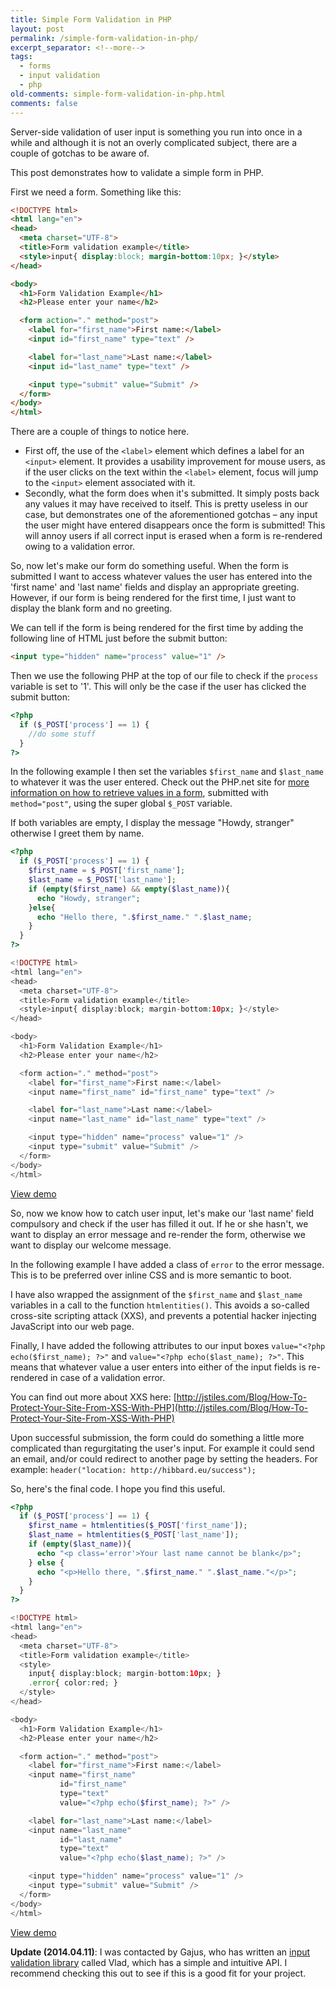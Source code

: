 ```yaml
---
title: Simple Form Validation in PHP
layout: post
permalink: /simple-form-validation-in-php/
excerpt_separator: <!--more-->
tags:
  - forms
  - input validation
  - php
old-comments: simple-form-validation-in-php.html
comments: false
---
```


Server-side validation of user input is something you run into once in a while and although it is not an overly complicated subject, there are a couple of gotchas to be aware of.

This post demonstrates how to validate a simple form in PHP.

<!--more-->

First we need a form. Something like this:

```html
<!DOCTYPE html>
<html lang="en">
<head>
  <meta charset="UTF-8">
  <title>Form validation example</title>
  <style>input{ display:block; margin-bottom:10px; }</style>
</head>

<body>
  <h1>Form Validation Example</h1>
  <h2>Please enter your name</h2>

  <form action="." method="post">
    <label for="first_name">First name:</label>
    <input id="first_name" type="text" />

    <label for="last_name">Last name:</label>
    <input id="last_name" type="text" />

    <input type="submit" value="Submit" />
  </form>
</body>
</html>
```

There are a couple of things to notice here.

- First off, the use of the `<label>` element which defines a label for an `<input>` element. It provides a usability improvement for mouse users, as if the user clicks on the text within the `<label>` element, focus will jump to the `<input>` element associated with it.
- Secondly, what the form does when it's submitted. It simply posts back any values it may have received to itself. This is pretty useless in our case, but demonstrates one of the aforementioned gotchas &#8211; any input the user might have entered disappears once the form is submitted! This will annoy users if all correct input is erased when a form is re-rendered owing to a validation error.

So, now let's make our form do something useful. When the form is submitted I want to access whatever values the user has entered into the 'first name' and 'last name' fields and display an appropriate greeting. However, if our form is being rendered for the first time, I just want to display the blank form and no greeting.

We can tell if the form is being rendered for the first time by adding the following line of HTML just before the submit button:

```html
<input type="hidden" name="process" value="1" />
```

Then we use the following PHP at the top of our file to check if the `process` variable is set to '1'. This will only be the case if the user has clicked the submit button:

```php
<?php
  if ($_POST['process'] == 1) {
    //do some stuff
  }
?>
```

In the following example I then set the variables `$first_name` and `$last_name` to whatever it was the user entered. Check out the PHP.net site for <a href="http://www.php.net/manual/en/reserved.variables.post.php" target="_blank">more information on how to retrieve values in a form</a>, submitted with `method="post"`, using the super global `$_POST` variable.

If both variables are empty, I display the message "Howdy, stranger" otherwise I greet them by name.

```php
<?php
  if ($_POST['process'] == 1) {
    $first_name = $_POST['first_name'];
    $last_name = $_POST['last_name'];
    if (empty($first_name) && empty($last_name)){
      echo "Howdy, stranger";
    }else{
      echo "Hello there, ".$first_name." ".$last_name;
    }
  }
?>

<!DOCTYPE html>
<html lang="en">
<head>
  <meta charset="UTF-8">
  <title>Form validation example</title>
  <style>input{ display:block; margin-bottom:10px; }</style>
</head>

<body>
  <h1>Form Validation Example</h1>
  <h2>Please enter your name</h2>

  <form action="." method="post">
    <label for="first_name">First name:</label>
    <input name="first_name" id="first_name" type="text" />

    <label for="last_name">Last name:</label>
    <input name="last_name" id="last_name" type="text" />

    <input type="hidden" name="process" value="1" />
    <input type="submit" value="Submit" />
  </form>
</body>
</html>
```

[View demo](https://hibbard.eu/demos/php-form-validation/1/ "Simple HTML form with basic PHP validation")

So, now we know how to catch user input, let's make our 'last name' field compulsory and check if the user has filled it out. If he or she hasn't, we want to display an error message and re-render the form, otherwise we want to display our welcome message.

In the following example I have added a class of `error` to the error message. This is to be preferred over inline CSS and is more semantic to boot.

I have also wrapped the assignment of the `$first_name` and `$last_name` variables in a call to the function `htmlentities()`. This avoids a so-called cross-site scripting attack (XXS), and prevents a potential hacker injecting JavaScript into our web page.

Finally, I have added the following attributes to our input boxes `value="<?php echo($first_name); ?>"` and `value="<?php echo($last_name); ?>"`. This means that whatever value a user enters into either of the input fields is re-rendered in case of a validation error.

You can find out more about XXS here: [http://jstiles.com/Blog/How-To-Protect-Your-Site-From-XSS-With-PHP](http://jstiles.com/Blog/How-To-Protect-Your-Site-From-XSS-With-PHP)

Upon successful submission, the form could do something a little more complicated than regurgitating the user's input. For example it could send an email, and/or could redirect to another page by setting the headers. For example: `header("location: http://hibbard.eu/success");`

So, here's the final code. I hope you find this useful.

```php
<?php
  if ($_POST['process'] == 1) {
    $first_name = htmlentities($_POST['first_name']);
    $last_name = htmlentities($_POST['last_name']);
    if (empty($last_name)){
      echo "<p class='error'>Your last name cannot be blank</p>";
    } else {
      echo "<p>Hello there, ".$first_name." ".$last_name."</p>";
    }
  }
?>

<!DOCTYPE html>
<html lang="en">
<head>
  <meta charset="UTF-8">
  <title>Form validation example</title>
  <style>
    input{ display:block; margin-bottom:10px; }
    .error{ color:red; }
  </style>
</head>

<body>
  <h1>Form Validation Example</h1>
  <h2>Please enter your name</h2>

  <form action="." method="post">
    <label for="first_name">First name:</label>
    <input name="first_name"
           id="first_name"
           type="text"
           value="<?php echo($first_name); ?>" />

    <label for="last_name">Last name:</label>
    <input name="last_name"
           id="last_name"
           type="text"
           value="<?php echo($last_name); ?>" />

    <input type="hidden" name="process" value="1" />
    <input type="submit" value="Submit" />
  </form>
</body>
</html>
```

[View demo](https://hibbard.eu/demos/php-form-validation/2/ "Simple HTML form with slightly more complicated PHP validation")

**Update (2014.04.11)**: I was contacted by Gajus, who has written an [input validation library](https://github.com/gajus/vlad "Input validation library promoting succinct syntax with extendable validators and multilingual support.") called Vlad, which has a simple and intuitive API. I recommend checking this out to see if this is a good fit for your project.
